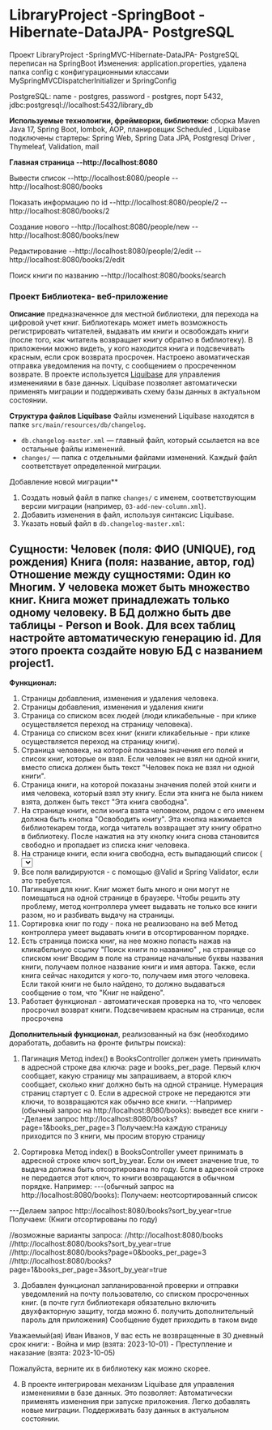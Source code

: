 # LibraryProject -SpringBoot - Hibernate-DataJPA- PostgreSQL
Проект LibraryProject -SpringMVC-Hibernate-DataJPA- PostgreSQL переписан на  SpringBoot
Изменения: application.properties, удалена папка config с конфигурационными классами MySpringMVCDispatcherInitializer и SpringConfig

PostgreSQL:
name - postgres,
password - postgres,
порт 5432,
jdbc:postgresql://localhost:5432/library_db

**Используемые технолоигии, фреймворки, библиотеки:**
сборка Maven Java 17, Spring Boot, lombok, AOP, планировщик Scheduled , Liquibase
подключены стартеры:
Spring Web, Spring Data JPA, Postgresql Driver , Thymeleaf, Validation, mail

**Главная страница**
**--http://localhost:8080**

Вывести список
--http://localhost:8080/people
--http://localhost:8080/books

Показать информацию по id
--http://localhost:8080/people/2
--http://localhost:8080/books/2

Создание нового
--http://localhost:8080/people/new
--http://localhost:8080/books/new

Редактирование
--http://localhost:8080/people/2/edit
--http://localhost:8080/books/2/edit

Поиск книги по названию
--http://localhost:8080/books/search

### Проект Библиотека- веб-приложение
**Описание**
предназначенное для местной библиотеки, для перехода  на цифровой учет книг. 
Библиотекарь может иметь возможность регистрировать читателей, выдавать им книги и освобождать книги (после того, как читатель возвращает книгу обратно в библиотеку). В приложении можно видеть, у кого находится книга и подсвечивать красным, если срок возврата просрочен. Настроено авоматическая отправка уведомления на почту, с сообщением о просреченном возврате. В проекте используется [Liquibase](https://www.liquibase.org/) для управления изменениями в базе данных. Liquibase позволяет автоматически применять миграции и поддерживать схему базы данных в актуальном состоянии.

**Структура файлов Liquibase**
Файлы изменений Liquibase находятся в папке `src/main/resources/db/changelog`.
- `db.changelog-master.xml` — главный файл, который ссылается на все остальные файлы изменений.
- `changes/` — папка с отдельными файлами изменений. Каждый файл соответствует определенной миграции.

Добавление новой миграции**

1. Создать новый файл в папке `changes/` с именем, соответствующим версии миграции (например, `03-add-new-column.xml`).
2. Добавить изменения в файл, используя синтаксис Liquibase.
3. Указать новый файл в `db.changelog-master.xml`:


**Сущности:**
Человек (поля: ФИО (UNIQUE), год рождения)
Книга (поля: название, автор, год)
Отношение между сущностями: Один ко Многим.
У человека может быть множество книг. Книга может принадлежать
только одному человеку.
В БД должно быть две таблицы - Person и Book. Для всех таблиц
настройте автоматическую генерацию id.
Для этого проекта создайте новую БД с названием project1.
-------------------------------------------------------------------------------------

**Функционал:**
1) Страницы добавления, изменения и удаления человека.
2) Страницы добавления, изменения и удаления книги
3) Страница со списком всех людей (люди кликабельные - при клике осуществляется
переход на страницу человека).
4) Страница со списком всех книг (книги кликабельные - при клике осуществляется
переход на страницу книги).
5) Страница человека, на которой показаны значения его полей и список книг, которые он
взял. Если человек не взял ни одной книги, вместо списка должен быть текст "Человек
пока не взял ни одной книги".
6) Страница книги, на которой показаны значения полей этой книги и имя человека,
который взял эту книгу. Если эта книга не была никем взята, должен быть текст "Эта
книга свободна".
7) На странице книги, если книга взята человеком, рядом с его именем должна быть кнопка
"Освободить книгу". Эта кнопка нажимается библиотекарем тогда, когда читатель
возвращает эту книгу обратно в библиотеку. После нажатия на эту кнопку книга снова
становится свободно и пропадает из списка книг человека.
8) На странице книги, если книга свободна, есть выпадающий список (<select>)
со всеми людьми и кнопка "Назначить книгу". Эта кнопка нажимается библиотекарем
тогда, когда читатель хочет забрать эту книгу домой. После нажатия на эту кнопку, книга
должна начать принадлежать выбранному человеку и должна появится в его списке
книг.
9) Все поля  валидируются - с помощью @Valid и Spring Validator, если это
требуется.
10) Пагинация для книг.
    Книг может быть много и они могут не помещаться на одной странице в браузере. 
    Чтобы решить эту проблему, метод контроллера умеет  выдавать не только все книги разом, но и разбивать выдачу на страницы.  
11) Сортировка книг по году - пока не реализовано на веб
    Метод контроллера умеет выдавать книги в отсортированном порядке.
12) Есть страница поиска книг, на нее можно попасть нажав на кликабельную ссылку "Поиск книги по названию" , на странице со списком книг
    Вводим в поле на странице начальные буквы  названия книги, получаем полное название книги и имя автора. 
   Также, если  книга сейчас находится у кого-то, получаем имя этого человека. Если такой книги не было
    найдено, то должно выдаваться сообщение о том, что "Книг не
    найдено".
13) Работает функционал - автоматическая проверка на то, что человек просрочил возврат
   книги. Подсвечиваем красным на странице, если просрочена


**Дополнительный функционал**, реализованный на бэк (необходимо доработать, добавить на фронте фильтры поиска):

1. Пагинация
Метод index() в BooksController должен уметь принимать в адресной строке два ключа: page и books_per_page.
Первый ключ сообщает, какую страницу мы запрашиваем, а второй ключ сообщает, сколько книг должно быть на одной странице.
Нумерация страниц стартует с 0. Если в адресной строке не передаются эти ключи, то возвращаются как обычно все книги.
--Например (обычный запрос на http://localhost:8080/books):
выведет все книги
--Делаем запрос http://localhost:8080/books?page=1&books_per_page=3
Получаем:На каждую страницу приходится по 3 книги, мы просим вторую страницу

2. Сортировка
Метод index() в BooksController умеет принимать в адресной строке ключ sort_by_year.
Если он имеет значение true, то выдача должна быть отсортирована по году.
Если в адресной строке не передается этот ключ, то книги возвращаются в
обычном порядке.
Например:
---(обычный запрос на http://localhost:8080/books):
Получаем: неотсортированный список

---Делаем запрос http://localhost:8080/books?sort_by_year=true
Получаем: (Книги отсортированы по году)

//возможные варианты запроса:
//http://localhost:8080/books
//http://localhost:8080/books?sort_by_year=true
//http://localhost:8080/books?page=0&books_per_page=3
//http://localhost:8080/books?page=1&books_per_page=3&sort_by_year=true

3. Добавлен функционал запланированной  проверки и отправки уведомлений на почту пользователю, со списком просроченных книг. (в почте гугл библиотекаря  обязательно включить двухфакторную защиту, тогда можно б. получить дополнительный пароль для приложения)
 Сообщение  будет приходить в таком виде

 Уважаемый(ая) Иван Иванов,
     У вас есть не возвращенные в 30 дневный срок книги:
     - Война и мир (взята: 2023-10-01)
     - Преступление и наказание (взята: 2023-10-05)

Пожалуйста, верните их в библиотеку как можно скорее.

4. В проекте интегрирован механизм Liquibase для управления изменениями в базе данных. Это позволяет:
Автоматически применять изменения при запуске приложения.
Легко добавлять новые миграции.
Поддерживать базу данных в актуальном состоянии.


